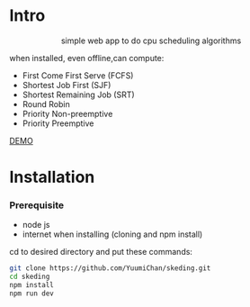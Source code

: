 # Intro
<p align="center">
  simple web app to do cpu scheduling algorithms
</p>
when installed, even offline,can compute:

- First Come First Serve (FCFS)
- Shortest Job First (SJF)
- Shortest Remaining Job (SRT)
- Round Robin
- Priority Non-preemptive
- Priority Preemptive

[DEMO](https://cpu-scheculing.netlify.app/)

# Installation
### Prerequisite
- node js
- internet when installing (cloning and npm install)

cd to desired directory and put these commands:

```bash
git clone https://github.com/YuumiChan/skeding.git
cd skeding
npm install
npm run dev
```


